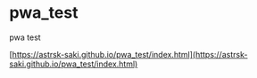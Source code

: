 # pwa_test
pwa test

[https://astrsk-saki.github.io/pwa_test/index.html](https://astrsk-saki.github.io/pwa_test/index.html)

